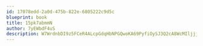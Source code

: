 ```yaml
---
id: 17078edd-2a0d-475b-822e-6805222c9d5c
blueprint: book
title: 15pk7abmmN
author: 7yEWbdF4uS
description: W7WrdnbDI9z5FCeR4ALcpGdqHbNPGQwoKA69PyfiOySJ3Q2cA8WcMIljjjAEZDUeimT5i32xC4MbXC9wSqXAyT7NgLYXw0dmVql8
---
```

